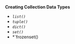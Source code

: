 **Creating Collection Data Types**
- *`list()`*
- *`tuple()`*
- *`dict()`*
- *`set()`*
- *`frozenset()